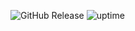 ![GitHub Release](https://img.shields.io/github/v/release/cwmkt/changelog)
![uptime](https://uptime.cwmkt.com.br/api/badge/115/uptime)

